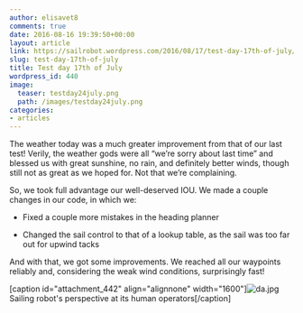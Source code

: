 ```yaml
---
author: elisavet8
comments: true
date: 2016-08-16 19:39:50+00:00
layout: article
link: https://sailrobot.wordpress.com/2016/08/17/test-day-17th-of-july/
slug: test-day-17th-of-july
title: Test day 17th of July
wordpress_id: 440
image:
  teaser: testday24july.png
  path: /images/testday24july.png
categories:
- articles
---
```


The weather today was a much greater improvement from that of our last test! Verily, the weather gods were all “we’re sorry about last time” and blessed us with great sunshine, no rain, and definitely better winds, though still not as great as we hoped for. Not that we’re complaining.

So, we took full advantage our well-deserved IOU. We made a couple changes in our code, in which we:




  * Fixed a couple more mistakes in the heading planner


  * Changed the sail control to that of a lookup table, as the sail was too far out for upwind tacks


And with that, we got some improvements. We reached all our waypoints reliably and, considering the weak wind conditions, surprisingly fast!

[caption id="attachment_442" align="alignnone" width="1600"]![da.jpg](https://sailrobot.files.wordpress.com/2016/08/da.jpg) Sailing robot's perspective at its human operators[/caption]
